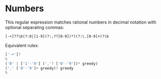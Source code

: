 # Numbers

This regular expression matches rational numbers in decimal notation
with optional separating commas:

```regexp
[-+]??\b(?:0|[1-9](?:,??[0-9])*)(?:\.[0-9]+)?\b
```

Equivalent rulex:

```js
['-+']?
%
('0' | ['1'-'9'] (','? ['0'-'9'])* greedy)
('.' ['0'-'9']+ greedy)? greedy
%
```
